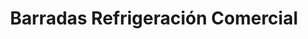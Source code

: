 ---
title: "Barradas Refrigeración Comercial"
url: /oaxaca-de-juarez/barradas-refrigeracion-comercial/
shop: comercio
---